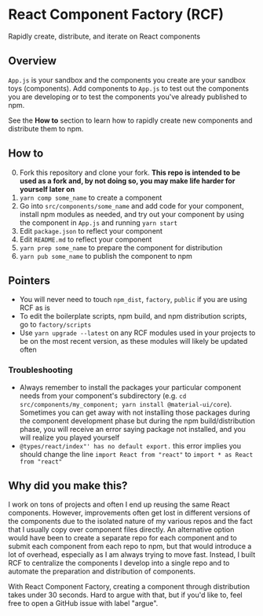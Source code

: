 # React Component Factory (RCF)

Rapidly create, distribute, and iterate on React components

## Overview

`App.js` is your sandbox and the components you create are your sandbox toys (components). Add components to `App.js` to test out the components you are developing or to test the components you've already published to npm.

See the **How to** section to learn how to rapidly create new components and distribute them to npm.

## How to

0. Fork this repository and clone your fork. **This repo is intended to be used as a fork and, by not doing so, you may make life harder for yourself later on**
1. `yarn comp some_name` to create a component
2. Go into `src/components/some_name` and add code for your component, install npm modules as needed, and try out your component by using the component in `App.js` and running `yarn start`
3. Edit `package.json` to reflect your component
4. Edit `README.md` to reflect your component
5. `yarn prep some_name` to prepare the component for distribution
6. `yarn pub some_name` to publish the component to npm

## Pointers

- You will never need to touch `npm_dist`, `factory`, `public` if you are using RCF as is
- To edit the boilerplate scripts, npm build, and npm distribution scripts, go to `factory/scripts`
- Use `yarn upgrade --latest` on any RCF modules used in your projects to be on the most recent version, as these modules will likely be updated often

### Troubleshooting

- Always remember to install the packages your particular component needs from your component's subdirectory (e.g. `cd src/components/my_component; yarn install @material-ui/core`). Sometimes you can get away with not installing those packages during the component development phase but during the npm build/distribution phase, you will receive an error saying package not installed, and you will realize you played yourself
- `@types/react/index"' has no default export.` this error implies you should change the line `import React from "react"` to `import * as React from "react"`

## Why did you make this?

I work on tons of projects and often I end up reusing the same React components. However, improvements often get lost in different versions of the components due to the isolated nature of my various repos and the fact that I usually copy over component files directly. An alternative option would have been to create a separate repo for each component and to submit each component from each repo to npm, but that would introduce a lot of overhead, especially as I am always trying to move fast. Instead, I built RCF to centralize the components I develop into a single repo and to automate the preparation and distribution of components.

With React Component Factory, creating a component through distribution takes under 30 seconds. Hard to argue with that, but if you'd like to, feel free to open a GitHub issue with label "argue".
